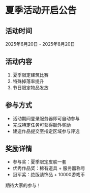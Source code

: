 # 夏季活动开启公告

## 活动时间
2025年6月20日 - 2025年8月20日

## 活动内容
1. 夏季限定建筑比赛
2. 特殊掉落率提升
3. 节日限定物品发放

## 参与方式
- 活动期间登录服务器即可自动参与
- 完成特定任务可获得额外奖励
- 建造作品提交至指定区域参与评选

## 奖励详情
- 参与奖：夏季限定皮肤一套
- 优秀作品奖：稀有道具 + 服务器称号
- 冠军奖：绝版装饰品 + 10000游戏币

期待大家的参与！